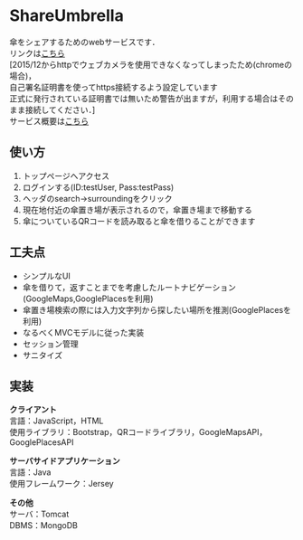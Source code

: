 # ShareUmbrella
傘をシェアするためのwebサービスです．<br>
リンクは[こちら](https://server-1479597618.ap-northeast-1.elb.amazonaws.com/shareUmbrella/web/index.html)<br>
[2015/12からhttpでウェブカメラを使用できなくなってしまったため(chromeの場合)，<br>自己署名証明書を使ってhttps接続するよう設定しています<br>
正式に発行されている証明書では無いため警告が出ますが，利用する場合はそのまま接続してください．]<br>
サービス概要は[こちら](images/ShareUmbrellaPoster.png)<br>

## 使い方
1. トップページへアクセス
2. ログインする(ID:testUser, Pass:testPass)
3. ヘッダのsearch->surroundingをクリック
4. 現在地付近の傘置き場が表示されるので，傘置き場まで移動する
5. 傘についているQRコードを読み取ると傘を借りることができます

## 工夫点
* シンプルなUI
* 傘を借りて，返すことまでを考慮したルートナビゲーション(GoogleMaps,GooglePlacesを利用)
* 傘置き場検索の際には入力文字列から探したい場所を推測(GooglePlacesを利用)
* なるべくMVCモデルに従った実装
* セッション管理
* サニタイズ

## 実装
**クライアント**<br>
言語：JavaScript，HTML<br>
使用ライブラリ：Bootstrap，QRコードライブラリ，GoogleMapsAPI，GooglePlacesAPI<br>

**サーバサイドアプリケーション**<br>
言語：Java<br>
使用フレームワーク：Jersey<br>

**その他**<br>
サーバ：Tomcat<br>
DBMS：MongoDB<br>
